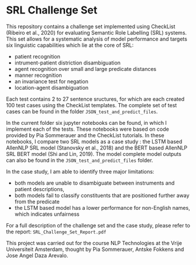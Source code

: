 # SRL Challenge Set

This repository contains a challenge set implemented using CheckList (Ribeiro et al., 2020) for evaluating Semantic Role Labelling (SRL) systems. This set allows for a systematic analysis of model performance and targets six linguistic capabilities which lie at the core of SRL: 
* patient recognition
* intrument-patient distriction disambiguation
* agent recognition over small and large predicate distances
* manner recognition
* an invariance test for negation
* location-agent disambiguation

Each test contains 2 to 27 sentence sructures, for which are each created 100 test cases using the CheckList templates. The complete set of test cases can be found in the folder `JSON_test_and_predict_files`. 

In the current folder six jupyter notebooks can be found, in which I implement each of the tests. These notebooks were based on code provided by Pia Sommerauer and the CheckList tutorials. In these notebooks, I compare two SRL models as a case study : the LSTM based AllenNLP SRL model (Stanovsky et al., 2018) and the BERT based AllenNLP SRL BERT model (Shi and Lin, 2019). The model complete model outputs can also be found in the `JSON_test_and_predict_files` folder. 

In the case study, I am able to identify three major limitations: 
* both models are unable to disambiguate between instruments and patient descriptions, 
* both models fail to classify constituents that are positioned further away from the predicate 
* the LSTM based model has a lower performance for non-English names, which indicates unfairness

For a full description of the challenge set and the case study, please refer to the report: `SRL_Challenge_Set_Report.pdf`

This project was carried out for the course NLP Technologies at the Vrije Universiteit Amsterdam, thought by Pia Sommerauer, Antske Fokkens and Jose Angel Daza Arevalo. 